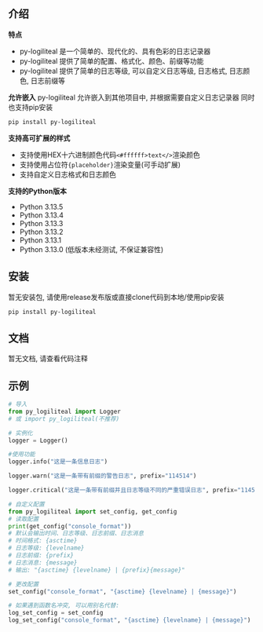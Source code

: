## 介绍
**特点**
- py-logiliteal 是一个简单的、现代化的、具有色彩的日志记录器
- py-logiliteal 提供了简单的配置、格式化、颜色、前缀等功能
- py-logiliteal 提供了简单的日志等级, 可以自定义日志等级, 日志格式, 日志颜色, 日志前缀等

**允许嵌入**
py-logiliteal 允许嵌入到其他项目中, 并根据需要自定义日志记录器
同时也支持pip安装
```bash
pip install py-logiliteal
```

**支持高可扩展的样式**
- 支持使用HEX十六进制颜色代码`<#ffffff>text</>`渲染颜色
- 支持使用占位符`{placeholder}`渲染变量(可手动扩展)
- 支持自定义日志格式和日志颜色

**支持的Python版本**
- Python 3.13.5
- Python 3.13.4
- Python 3.13.3
- Python 3.13.2
- Python 3.13.1
- Python 3.13.0
(低版本未经测试, 不保证兼容性)

## 安装
暂无安装包, 请使用release发布版或直接clone代码到本地/使用pip安装
```bash
pip install py-logiliteal
```

## 文档
暂无文档, 请查看代码注释

## 示例
```python
# 导入
from py_logiliteal import Logger
# 或 import py_logiliteal(不推荐)

# 实例化
logger = Logger()

#使用功能
logger.info("这是一条信息日志")

logger.warn("这是一条带有前缀的警告日志", prefix="114514")

logger.critical("这是一条带有前缀并且日志等级不同的严重错误日志", prefix="114514", level=55)

# 自定义配置
from py_logiliteal import set_config, get_config
# 读取配置
print(get_config("console_format"))
# 默认会输出时间、日志等级、日志前缀、日志消息
# 时间格式: {asctime}
# 日志等级: {levelname}
# 日志前缀: {prefix}
# 日志消息: {message}
# 输出: "{asctime} {levelname} | {prefix}{message}"

# 更改配置
set_config("console_format", "{asctime} {levelname} | {message}")

# 如果遇到函数名冲突, 可以用别名代替:
log_set_config = set_config
log_set_config("console_format", "{asctime} {levelname} | {message}")
```